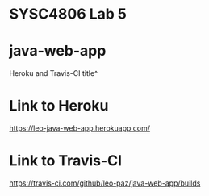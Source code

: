 # SYSC4806 Lab 5

# java-web-app
Heroku and Travis-CI title^

# Link to Heroku
https://leo-java-web-app.herokuapp.com/

# Link to Travis-CI
https://travis-ci.com/github/leo-paz/java-web-app/builds